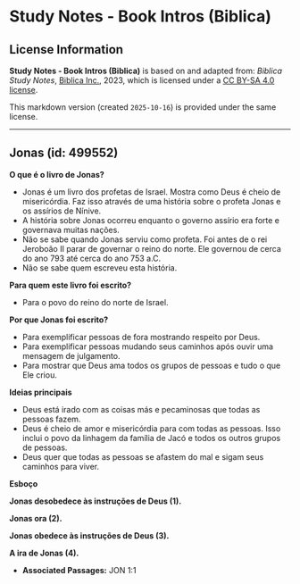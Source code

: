 # Study Notes - Book Intros (Biblica)

## License Information

**Study Notes - Book Intros (Biblica)** is based on and adapted from: _Biblica Study Notes_, [Biblica Inc.](https://www.biblica.com/), 2023, which is licensed under a [CC BY-SA 4.0 license](https://creativecommons.org/licenses/by-sa/4.0/legalcode.en).

This markdown version (created `2025-10-16`) is provided under the same license.



--------------------------------

## Jonas (id: 499552)

**O que é o livro de Jonas?**

* Jonas é um livro dos profetas de Israel. Mostra como Deus é cheio de misericórdia. Faz isso através de uma história sobre o profeta Jonas e os assírios de Nínive.
* A história sobre Jonas ocorreu enquanto o governo assírio era forte e governava muitas nações.
* Não se sabe quando Jonas serviu como profeta. Foi antes de o rei Jeroboão II parar de governar o reino do norte. Ele governou de cerca do ano 793 até cerca do ano 753 a.C.
* Não se sabe quem escreveu esta história.

**Para quem este livro foi escrito?**

* Para o povo do reino do norte de Israel.

**Por que Jonas foi escrito?**

* Para exemplificar pessoas de fora mostrando respeito por Deus.
* Para exemplificar pessoas mudando seus caminhos após ouvir uma mensagem de julgamento.
* Para mostrar que Deus ama todos os grupos de pessoas e tudo o que Ele criou.

**Ideias principais**

* Deus está irado com as coisas más e pecaminosas que todas as pessoas fazem.
* Deus é cheio de amor e misericórdia para com todas as pessoas. Isso inclui o povo da linhagem da família de Jacó e todos os outros grupos de pessoas.
* Deus quer que todas as pessoas se afastem do mal e sigam seus caminhos para viver.

**Esboço**

**Jonas desobedece às instruções de Deus (1\).**

**Jonas ora (2\).**

**Jonas obedece às instruções de Deus (3\).**

**A ira de Jonas (4\).**

* **Associated Passages:** JON 1:1

